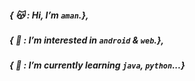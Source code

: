 ##### { 😽 : Hi, I’m `aman`.},
##### { 💛 : I’m interested in `android` & `web`.},
##### { 🌟 : I’m currently learning `java`, `python`...}
